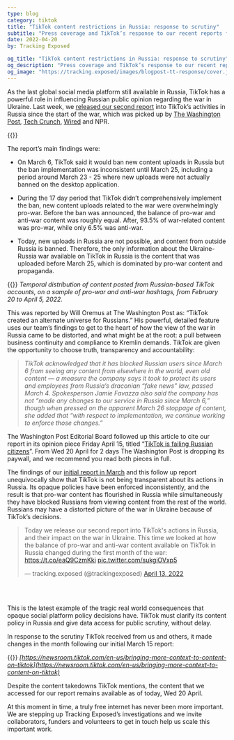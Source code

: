 ```yaml
---
type: blog
category: tiktok
title: "TikTok content restrictions in Russia: response to scrutiny"
subtitle: "Press coverage and TikTok’s response to our recent reports following the war in Ukraine"
date: 2022-04-20
by: Tracking Exposed

og_title: "TikTok content restrictions in Russia: response to scrutiny"
og_description: "Press coverage and TikTok’s response to our recent reports following the war in Ukraine"
og_image: "https://tracking.exposed/images/blogpost-tt-response/cover.jpg"
---
```




As the last global social media platform still available in Russia, TikTok has a powerful role in influencing Russian public opinion regarding the war in Ukraine. Last week, we [released our second report](https://tracking.exposed/pdf/tiktok-russia-12april2022.pdf) into TikTok’s activities in Russia since the start of the war, which was picked up by [The Washington Post](https://www.washingtonpost.com/technology/2022/04/13/tiktok-russia-censorship-propaganda-tracking-exposed/), [Tech Crunch](https://techcrunch.com/2022/04/13/study-finds-tiktiks-ban-on-uploads-in-russia-failed-leaving-it-dominated-by-pro-war-content/), [Wired](https://www.wired.it/article/tiktok-russia-propaganda-guerra/) and NPR.

{{<PR-img href="/images/blogpost-tt-response/cover.jpg">}}

The report’s main findings were:

* On March 6, TikTok said it would ban new content uploads in Russia but the ban implementation was inconsistent until March 25, including a period around March 23 - 25 where new uploads were not actually banned on the desktop application.

* During the 17 day period that TikTok didn’t comprehensively implement the ban, new content uploads related to the war were overwhelmingly pro-war. Before the ban was announced, the balance of pro-war and anti-war content was roughly equal. After, 93.5% of war-related content was pro-war, while only 6.5% was anti-war.

* Today, new uploads in Russia are not possible, and content from outside Russia is banned. Therefore, the only information about the Ukraine-Russia war available on TikTok in Russia is the content that was uploaded before March 25, which is dominated by pro-war content and propaganda.

{{<PR-img href="/images/report-loophole/loophole.png">}}
_Temporal distribution of content posted from Russian-based TikTok accounts, on a sample of pro-war and anti-war hashtags, from February 20 to April 5, 2022._

This was reported by Will Oremus at The Washington Post as: “TikTok created an alternate universe for Russians.” His powerful, detailed feature uses our team’s findings to get to the heart of how the view of the war in Russia came to be distorted, and what might be at the root: a pull between business continuity and compliance to Kremlin demands. TikTok are given the opportunity to choose truth, transparency and accountability:

> _TikTok acknowledged that it has blocked Russian users since March 6 from seeing any content from elsewhere in the world, even old content — a measure the company says it took to protect its users and employees from Russia’s draconian “fake news” law, passed March 4. Spokesperson Jamie Favazza also said the company has not “made any changes to our service in Russia since March 6,” though when pressed on the apparent March 26 stoppage of content, she added that “with respect to implementation, we continue working to enforce those changes.”_

The Washington Post Editorial Board followed up this article to cite our report in its opinion piece Friday April 15, titled “[TikTok is failing Russian citizens](https://www.washingtonpost.com/opinions/2022/04/15/tiktok-fails-russia-citizens-ukraine-war/)”. From Wed 20 April for 2 days The Washington Post is dropping its paywall, and we recommend you read both pieces in full.

The findings of our [initial report in March](https://tracking.exposed/pdf/tiktok-russia-15march2022.pdf) and this follow up report unequivocally show that TikTok is not being transparent about its actions in Russia. Its opaque policies have been enforced inconsistently, and the result is that pro-war content has flourished in Russia while simultaneously they have blocked Russians from viewing content from the rest of the world. Russians may have a distorted picture of the war in Ukraine because of TikTok’s decisions.

<blockquote class="twitter-tweet"><p lang="en" dir="ltr">Today we release our second report into TikTok&#39;s actions in Russia, and their impact on the war in Ukraine. This time we looked at how the balance of pro-war and anti-war content available on TikTok in Russia changed during the first month of the war: <a href="https://t.co/eaQ9CzmKki">https://t.co/eaQ9CzmKki</a> <a href="https://t.co/sukgiOVxp5">pic.twitter.com/sukgiOVxp5</a></p>&mdash; tracking.exposed (@trackingexposed) <a href="https://twitter.com/trackingexposed/status/1514234111178780679?ref_src=twsrc%5Etfw">April 13, 2022</a></blockquote> <script async src="https://platform.twitter.com/widgets.js" charset="utf-8"></script>

<br>
<br>

This is the latest example of the tragic real world consequences that opaque social platform policy decisions have. TikTok must clarify its content policy in Russia and give data access for public scrutiny, without delay.

In response to the scrutiny TikTok received from us and others, it made changes in the month following our initial March 15 report:

{{<PR-img href="/images/blogpost-tt-response/tiktok-response.png">}}
_[https://newsroom.tiktok.com/en-us/bringing-more-context-to-content-on-tiktok](https://newsroom.tiktok.com/en-us/bringing-more-context-to-content-on-tiktok)_

Despite the content takedowns TikTok mentions, the content that we accessed for our report remains available as of today, Wed 20 April.

At this moment in time, a truly free internet has never been more important. We are stepping up Tracking Exposed’s investigations and we invite collaborators, funders and volunteers to get in touch help us scale this important work.
